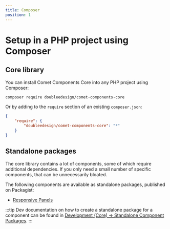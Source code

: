 ```yaml
---
title: Composer
position: 1
---
```


# Setup in a PHP project using Composer

## Core library

You can install Comet Components Core into any PHP project using Composer:

```bash
composer require doubleedesign/comet-components-core
```

Or by adding to the `require` section of an existing `composer.json`:

```json
{
	"require": {
		"doubleedesign/comet-components-core": "*"
	}
}
```

## Standalone packages

The core library contains a lot of components, some of which require additional dependencies. If you only need a small number of specific components, that can be unnecessarily bloated.

The following components are available as standalone packages, published on Packagist:
- [Responsive Panels](https://packagist.org/packages/doubleedesign/comet-responsive-panels)

:::tip
Dev documentation on how to create a standalone package for a component can be found in [Development (Core) -> Standalone Component Packages](../development-core/standalone-packages.md).
:::


